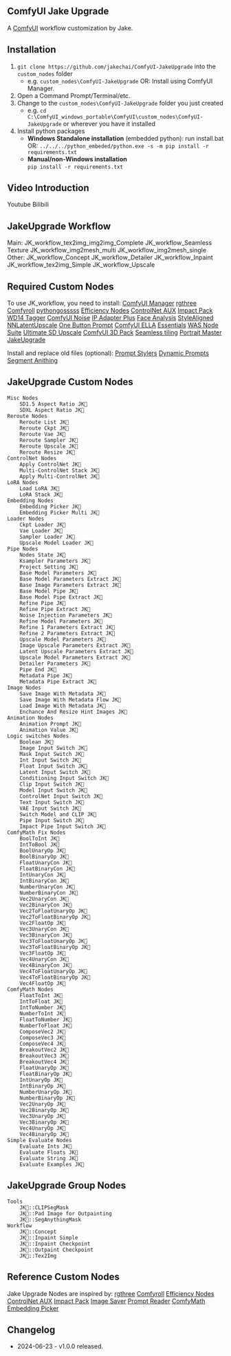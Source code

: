 ## ComfyUI Jake Upgrade

A [ComfyUI](https://github.com/comfyanonymous/ComfyUI) workflow customization by Jake.

## Installation
1. `git clone https://github.com/jakechai/ComfyUI-JakeUpgrade` into the `custom_nodes` folder 
    - e.g. `custom_nodes\ComfyUI-JakeUpgrade`
	OR:
	Install using ComfyUI Manager.
2. Open a Command Prompt/Terminal/etc.
3. Change to the `custom_nodes\ComfyUI-JakeUpgrade` folder you just created 
    - e.g. `cd C:\ComfyUI_windows_portable\ComfyUI\custom_nodes\ComfyUI-JakeUpgrade` or wherever you have it installed
4.  Install python packages
      - **Windows Standalone installation** (embedded python):
	   run install.bat
	   OR:
       `../../../python_embeded/python.exe -s -m pip install -r requirements.txt`
      - **Manual/non-Windows installation**   
        `pip install -r requirements.txt`

## Video Introduction
Youtube
Bilibili

## JakeUpgrade Workflow
Main:
	JK_workflow_tex2img_img2img_Complete
	JK_workflow_Seamless Texture
	JK_workflow_img2mesh_multi
	JK_workflow_img2mesh_single
Other:
	JK_workflow_Concept
	JK_workflow_Detailer
	JK_workflow_Inpaint
	JK_workflow_tex2img_Simple
	JK_workflow_Upscale

## Required Custom Nodes
To use JK_workflow, you need to install:
[ComfyUI Manager](https://github.com/Suzie1/ComfyUI_Comfyroll_CustomNodes)
[rgthree](https://github.com/rgthree/rgthree-comfy)
[Comfyroll](https://github.com/Suzie1/ComfyUI_Comfyroll_CustomNodes)
[pythongosssss](https://github.com/pythongosssss/ComfyUI-Custom-Scripts)
[Efficiency Nodes](https://github.com/jags111/efficiency-nodes-comfyui)
[ControlNet AUX](https://github.com/Fannovel16/comfyui_controlnet_aux)
[Impact Pack](https://github.com/ltdrdata/ComfyUI-Impact-Pack)
[WD14 Tagger](https://github.com/pythongosssss/ComfyUI-WD14-Tagger)
[ComfyUI Noise](https://github.com/BlenderNeko/ComfyUI_Noise)
[IP Adapter Plus](https://github.com/cubiq/ComfyUI_IPAdapter_plus)
[Face Analysis](https://github.com/cubiq/ComfyUI_FaceAnalysis)
[StyleAligned](https://github.com/brianfitzgerald/style_aligned_comfy)
[NNLatentUpscale](https://github.com/Ttl/ComfyUi_NNLatentUpscale)
[One Button Prompt](https://github.com/AIrjen/OneButtonPrompt)
[ComfyUI ELLA](https://github.com/TencentQQGYLab/ComfyUI-ELLA)
[Essentials](https://github.com/cubiq/ComfyUI_essentials)
[WAS Node Suite](https://github.com/WASasquatch/was-node-suite-comfyui)
[Ultimate SD Upscale](https://github.com/ssitu/ComfyUI_UltimateSDUpscale)
[ComfyUI 3D Pack](https://github.com/MrForExample/ComfyUI-3D-Pack)
[Seamless tiling](https://github.com/spinagon/ComfyUI-seamless-tiling)
[Portrait Master](https://github.com/florestefano1975/comfyui-portrait-master)
[JakeUpgrade](https://github.com/jakechai/ComfyUI-JakeUpgrade)

Install and replace old files (optional):
[Prompt Stylers](https://github.com/wolfden/ComfyUi_PromptStylers)
[Dynamic Prompts](https://github.com/adieyal/comfyui-dynamicprompts)
[Segment Anithing](https://github.com/storyicon/comfyui_segment_anything)

## JakeUpgrade Custom Nodes
	Misc Nodes
		SD1.5 Aspect Ratio JK🐉
		SDXL Aspect Ratio JK🐉
    Reroute Nodes
		Reroute List JK🐉
		Reroute Ckpt JK🐉
		Reroute Vae JK🐉
		Reroute Sampler JK🐉
		Reroute Upscale JK🐉
		Reroute Resize JK🐉
    ControlNet Nodes
		Apply ControlNet JK🐉
		Multi-ControlNet Stack JK🐉
		Apply Multi-ControlNet JK🐉
    LoRA Nodes
		Load LoRA JK🐉
		LoRA Stack JK🐉
    Embedding Nodes
		Embedding Picker JK🐉
		Embedding Picker Multi JK🐉
    Loader Nodes
		Ckpt Loader JK🐉
		Vae Loader JK🐉
		Sampler Loader JK🐉
		Upscale Model Loader JK🐉
    Pipe Nodes
		Nodes State JK🐉
		Ksampler Parameters JK🐉
		Project Setting JK🐉
		Base Model Parameters JK🐉
		Base Model Parameters Extract JK🐉
		Base Image Parameters Extract JK🐉
		Base Model Pipe JK🐉
		Base Model Pipe Extract JK🐉
		Refine Pipe JK🐉
		Refine Pipe Extract JK🐉
		Noise Injection Parameters JK🐉
		Refine Model Parameters JK🐉
		Refine 1 Parameters Extract JK🐉
		Refine 2 Parameters Extract JK🐉
		Upscale Model Parameters JK🐉
		Image Upscale Parameters Extract JK🐉
		Latent Upscale Parameters Extract JK🐉
		Upscale Model Parameters Extract JK🐉
		Detailer Parameters JK🐉
		Pipe End JK🐉
		Metadata Pipe JK🐉
		Metadata Pipe Extract JK🐉
    Image Nodes
		Save Image With Metadata JK🐉
		Save Image With Metadata Flow JK🐉
		Load Image With Metadata JK🐉
		Enchance And Resize Hint Images JK🐉
    Animation Nodes
		Animation Prompt JK🐉
		Animation Value JK🐉
    Logic switches Nodes
		Boolean JK🐉
		Image Input Switch JK🐉
		Mask Input Switch JK🐉
		Int Input Switch JK🐉
		Float Input Switch JK🐉
		Latent Input Switch JK🐉
		Conditioning Input Switch JK🐉
		Clip Input Switch JK🐉
		Model Input Switch JK🐉
		ControlNet Input Switch JK🐉
		Text Input Switch JK🐉
		VAE Input Switch JK🐉
		Switch Model and CLIP JK🐉
		Pipe Input Switch JK🐉
		Impact Pipe Input Switch JK🐉
    ComfyMath Fix Nodes
		BoolToInt JK🐉
		IntToBool JK🐉
		BoolUnaryOp JK🐉
		BoolBinaryOp JK🐉
		FloatUnaryCon JK🐉
		FloatBinaryCon JK🐉
		IntUnaryCon JK🐉
		IntBinaryCon JK🐉
		NumberUnaryCon JK🐉
		NumberBinaryCon JK🐉
		Vec2UnaryCon JK🐉
		Vec2BinaryCon JK🐉
		Vec2ToFloatUnaryOp JK🐉
		Vec2ToFloatBinaryOp JK🐉
		Vec2FloatOp JK🐉
		Vec3UnaryCon JK🐉
		Vec3BinaryCon JK🐉
		Vec3ToFloatUnaryOp JK🐉
		Vec3ToFloatBinaryOp JK🐉
		Vec3FloatOp JK🐉
		Vec4UnaryCon JK🐉
		Vec4BinaryCon JK🐉
		Vec4ToFloatUnaryOp JK🐉
		Vec4ToFloatBinaryOp JK🐉
		Vec4FloatOp JK🐉
    ComfyMath Nodes
		FloatToInt JK🐉
		IntToFloat JK🐉
		IntToNumber JK🐉
		NumberToInt JK🐉
		FloatToNumber JK🐉
		NumberToFloat JK🐉
		ComposeVec2 JK🐉
		ComposeVec3 JK🐉
		ComposeVec4 JK🐉
		BreakoutVec2 JK🐉
		BreakoutVec3 JK🐉
		BreakoutVec4 JK🐉
		FloatUnaryOp JK🐉
		FloatBinaryOp JK🐉
		IntUnaryOp JK🐉
		IntBinaryOp JK🐉
		NumberUnaryOp JK🐉
		NumberBinaryOp JK🐉
		Vec2UnaryOp JK🐉
		Vec2BinaryOp JK🐉
		Vec3UnaryOp JK🐉
		Vec3BinaryOp JK🐉
		Vec4UnaryOp JK🐉
		Vec4BinaryOp JK🐉
    Simple Evaluate Nodes
		Evaluate Ints JK🐉
		Evaluate Floats JK🐉
		Evaluate String JK🐉
    	Evaluate Examples JK🐉

## JakeUpgrade Group Nodes
	Tools
		JK🐉::CLIPSegMask
		JK🐉::Pad Image for Outpainting
		JK🐉::SegAnythingMask
	Workflow
		JK🐉::Concept
		JK🐉::Inpaint Simple
		JK🐉::Inpaint Checkpoint
		JK🐉::Outpaint Checkpoint
		JK🐉::Tex2Img

## Reference Custom Nodes
Jake Upgrade Nodes are inspired by:
[rgthree](https://github.com/rgthree/rgthree-comfy)
[Comfyroll](https://github.com/Suzie1/ComfyUI_Comfyroll_CustomNodes)
[Efficiency Nodes](https://github.com/jags111/efficiency-nodes-comfyui)
[ControlNet AUX](https://github.com/Fannovel16/comfyui_controlnet_aux)
[Impact Pack](https://github.com/ltdrdata/ComfyUI-Impact-Pack)
[Image Saver](https://github.com/giriss/comfy-image-saver)
[Prompt Reader](https://github.com/receyuki/comfyui-prompt-reader-node)
[ComfyMath](https://github.com/evanspearman/ComfyMath)
[Embedding Picker](https://github.com/Tropfchen/ComfyUI-Embedding_Picker)

## Changelog
- 2024-06-23 - v1.0.0 released.
